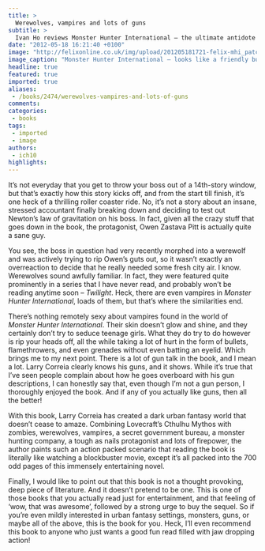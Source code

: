 ```yaml
---
title: >
  Werewolves, vampires and lots of guns
subtitle: >
  Ivan Ho reviews Monster Hunter International – the ultimate antidote to Twilight
date: "2012-05-18 16:21:40 +0100"
image: "http://felixonline.co.uk/img/upload/201205181721-felix-mhi_patches2.jpg"
image_caption: "Monster Hunter International – looks like a friendly bunch"
headline: true
featured: true
imported: true
aliases:
 - /books/2474/werewolves-vampires-and-lots-of-guns
comments:
categories:
 - books
tags:
 - imported
 - image
authors:
 - ich10
highlights:
---
```


It’s not everyday that you get to throw your boss out of a 14th-story window, but that’s exactly how this story kicks off, and from the start till finish, it’s one heck of a thrilling roller coaster ride. No, it’s not a story about an insane, stressed accountant finally breaking down and deciding to test out Newton’s law of gravitation on his boss. In fact, given all the crazy stuff that goes down in the book, the protagonist, Owen Zastava Pitt is actually quite a sane guy.

You see, the boss in question had very recently morphed into a werewolf and was actively trying to rip Owen’s guts out, so it wasn’t exactly an overreaction to decide that he really needed some fresh city air. I know. Werewolves sound awfully familiar. In fact, they were featured quite prominently in a series that I have never read, and probably won’t be reading anytime soon – _Twilight_. Heck, there are even vampires in _Monster Hunter International_, loads of them, but that’s where the similarities end.

There’s nothing remotely sexy about vampires found in the world of _Monster Hunter International_. Their skin doesn’t glow and shine, and they certainly don’t try to seduce teenage girls. What they do try to do however is rip your heads off, all the while taking a lot of hurt in the form of bullets, flamethrowers, and even grenades without even batting an eyelid. Which brings me to my next point. There is a lot of gun talk in the book, and I mean a lot. Larry Correia clearly knows his guns, and it shows. While it’s true that I’ve seen people complain about how he goes overboard with his gun descriptions, I can honestly say that, even though I’m not a gun person, I thoroughly enjoyed the book. And if any of you actually like guns, then all the better!

With this book, Larry Correia has created a dark urban fantasy world that doesn’t cease to amaze. Combining Lovecraft’s Cthulhu Mythos with zombies, werewolves, vampires, a secret government bureau, a monster hunting company, a tough as nails protagonist and lots of firepower, the author paints such an action packed scenario that reading the book is literally like watching a blockbuster movie, except it’s all packed into the 700 odd pages of this immensely entertaining novel.

Finally, I would like to point out that this book is not a thought provoking, deep piece of literature. And it doesn’t pretend to be one. This is one of those books that you actually read just for entertainment, and that feeling of ‘wow, that was awesome’, followed by a strong urge to buy the sequel. So if you’re even mildly interested in urban fantasy settings, monsters, guns, or maybe all of the above, this is the book for you. Heck, I’ll even recommend this book to anyone who just wants a good fun read filled with jaw dropping action!

